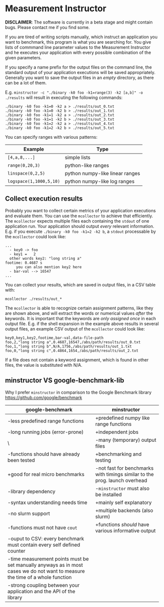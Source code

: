 # Measurement Instructor

**DISCLAIMER**: The software is currently in a beta stage and
might contain bugs. Please contact me if you find some.

If you are tired of writing scripts manually, which instruct
an application you want to benchmark, this program is what
you are searching for. You give lists of commmand line parameter
values to the Measurement Instructor and he executes your
application with every possible combination of the given parameters.

If you specify a name prefix for the output files on the command line, the
standard output of your application executions will be saved appropriately.
Generally you want to save the output files in an *empty* directory, as
there can be a lot of them.

E.g. `minstructor -c "./binary -k0 foo -k1=range(3) -k2 [a,b]" -o ./results`
will result in executing the following commands:

```shell
./binary -k0 foo -k1=0 -k2 a > ./results/out_0.txt
./binary -k0 foo -k1=0 -k2 b > ./results/out_1.txt
./binary -k0 foo -k1=1 -k2 a > ./results/out_2.txt
./binary -k0 foo -k1=1 -k2 b > ./results/out_3.txt
./binary -k0 foo -k1=2 -k2 a > ./results/out_4.txt
./binary -k0 foo -k1=2 -k2 b > ./results/out_5.txt
```

You can specify ranges with various patterns:

**Example**               | **Type**
--------------------------|-------------------------
`[4,a,8,...]`             | simple lists
`range(0,20,3)`           | python-like ranges
`linspace(0,2,5)`         | python numpy-like linear ranges
`logspace(1,1000,5,10)`   | python numpy-like log ranges

## Collect execution results

Probably you want to collect certain metrics of your application executions
and evaluate them. You can use the `mcollector` to achieve that efficiently.
The `mcollector` expects multiple files each containing the `stdout` of one
application run. Your application should output *every* relevant information.
E.g. if you execute `./binary -k0 foo -k1=2 -k2 b`, a `stdout` processable
by the `mcollector` could look like:

```shell
...
  - key0 -> foo
  - key1 =   2
  other words key2: "long string a"
footime: 0.4687 s
     you can also mention key2 here
  - bar-val --> 16547
...
```

You can collect your results, which are saved in output files, in a CSV table
with:

```
mcollector ./results/out_*
``` 

The `mcollector` is able to recognize certain assignment patterns, like they are
shown above, and will extract the words or numerical values *after* the
keywords. It is important that the keywords are *only assigned once* in each
output file. E.g. if the shell expansion in the example above results
in several output files, an example CSV output of the `mcollector` could
look like:

```
key0,key1,key2,footime,bar-val,data-file-path
foo,2,"long string a",0.4687,16547,/abs/path/results/out_0.txt
foo,1,"long string b",N/A,1756,/abs/path/results/out_1.txt
foo,0,"long string c",0.4864,1654,/abs/path/results/out_2.txt
```

If a file does not contain a keyword assignment, which is found in
other files, the value is substituted with N/A.

## minstructor VS google-benchmark-lib

Why I prefer `minstructor` in comparison to the Google Benchmark library
https://github.com/google/benchmark

**google-benchmark**              | **minstructor**
----------------------------------|---------------------------------------------
-less predefined range functions  | +predefined numpy like range functions
-long running jobs (error-prone)  | +independent jobs
\                                 | -many (temporary) output files
-functions should have already been tested  | +benchmarking and testing
+good for real micro benchmarks   | -not fast for benchmarks with timings similar to the prog. launch overhead
-library dependency               | -`minstructor` must also be installed
-syntax understanding needs time  | +mainly self explanatory
-no slurm support                 | +multiple backends (also slurm)
-functions must not have `cout`   | +functions *should* have various informative output
-ouput to CSV: every benchmark must contain every self defined counter | 
-time measurement points must be set manually anyways as in most cases we do not want to measure  the time of a whole function | 
-strong coupling between your application and the API of the library | 
